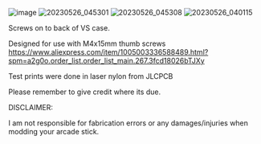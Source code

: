 ![image](https://github.com/BolSadguy/MadCatz-VS-Cable-Posts/assets/131397163/892b3f57-9347-49c5-a331-e1548d59e69f)
![20230526_045301](https://github.com/BolSadguy/MadCatz-VS-Cable-Posts/assets/131397163/595e458c-a8d2-4090-b36d-c38fc502f856)
![20230526_045308](https://github.com/BolSadguy/MadCatz-VS-Cable-Posts/assets/131397163/762a5dba-fa1e-4686-82b1-c67bc23b72ec)
![20230526_040115](https://github.com/BolSadguy/MadCatz-VS-Cable-Posts/assets/131397163/850c24e0-be11-48ad-aa5e-00705aacc414)

Screws on to back of VS case.

Designed for use with M4x15mm thumb screws https://www.aliexpress.com/item/1005003336588489.html?spm=a2g0o.order_list.order_list_main.267.3fcd18026bTJXy

Test prints were done in laser nylon from JLCPCB

Please remember to give credit where its due.

DISCLAIMER:

I am not responsible for fabrication errors or any damages/injuries when modding your arcade stick.

